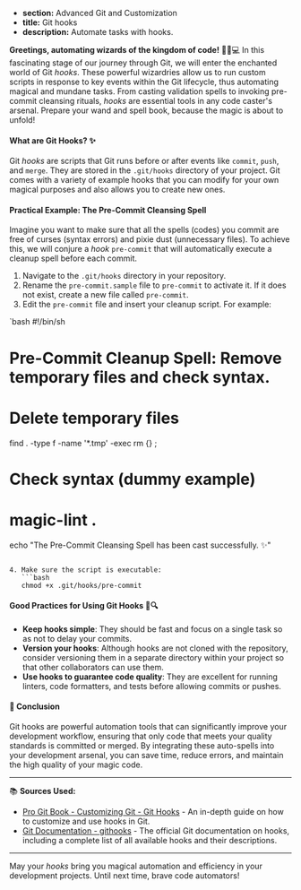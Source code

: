 * **section:** Advanced Git and Customization
* **title:** Git hooks
* **description:** Automate tasks with hooks.

**Greetings, automating wizards of the kingdom of code!** 🧙‍♂️💻 In this fascinating stage of our journey through Git, we will enter the enchanted world of Git *hooks*. These powerful wizardries allow us to run custom scripts in response to key events within the Git lifecycle, thus automating magical and mundane tasks. From casting validation spells to invoking pre-commit cleansing rituals, *hooks* are essential tools in any code caster's arsenal. Prepare your wand and spell book, because the magic is about to unfold!

#### What are Git Hooks?   ✨

Git *hooks* are scripts that Git runs before or after events like `commit`, `push`, and `merge`. They are stored in the `.git/hooks` directory of your project. Git comes with a variety of example hooks that you can modify for your own magical purposes and also allows you to create new ones.

#### Practical Example: The Pre-Commit Cleansing Spell   

Imagine you want to make sure that all the spells (codes) you commit are free of curses (syntax errors) and pixie dust (unnecessary files). To achieve this, we will conjure a *hook* `pre-commit` that will automatically execute a cleanup spell before each commit.

1. Navigate to the `.git/hooks` directory in your repository.
2. Rename the `pre-commit.sample` file to `pre-commit` to activate it. If it does not exist, create a new file called `pre-commit`.
3. Edit the `pre-commit` file and insert your cleanup script. For example:

`bash
#!/bin/sh
# Pre-Commit Cleanup Spell: Remove temporary files and check syntax.

# Delete temporary files
find . -type f -name '*.tmp' -exec rm {} \;

# Check syntax (dummy example)
# magic-lint .

echo "The Pre-Commit Cleansing Spell has been cast successfully.   ✨"
```

4. Make sure the script is executable:
   ```bash
   chmod +x .git/hooks/pre-commit
   ```

#### Good Practices for Using Git Hooks 📖🔍

- **Keep hooks simple**: They should be fast and focus on a single task so as not to delay your commits.
- **Version your hooks**: Although hooks are not cloned with the repository, consider versioning them in a separate directory within your project so that other collaborators can use them.
- **Use hooks to guarantee code quality**: They are excellent for running linters, code formatters, and tests before allowing commits or pushes.

#### 🤔 Conclusion

Git hooks are powerful automation tools that can significantly improve your development workflow, ensuring that only code that meets your quality standards is committed or merged. By integrating these auto-spells into your development arsenal, you can save time, reduce errors, and maintain the high quality of your magic code.

---

📚 **Sources Used:**

- [Pro Git Book - Customizing Git - Git Hooks](https://git-scm.com/book/en/v2/Customizing-Git-Git-Hooks) - An in-depth guide on how to customize and use hooks in Git.
- [Git Documentation - githooks](https://git-scm.com/docs/githooks) - The official Git documentation on hooks, including a complete list of all available hooks and their descriptions.

---

May your *hooks* bring you magical automation and efficiency in your development projects. Until next time, brave code automators!